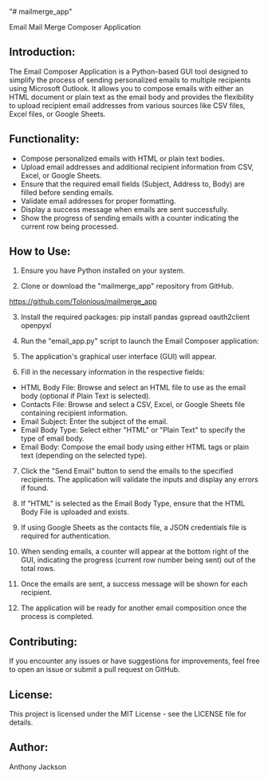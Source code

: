 "# mailmerge_app" 

Email Mail Merge Composer Application

Introduction:
-------------------------
The Email Composer Application is a Python-based GUI tool designed to simplify the process of sending personalized emails to multiple recipients using Microsoft Outlook. It allows you to compose emails with either an HTML document or plain text as the email body and provides the flexibility to upload recipient email addresses from various sources like CSV files, Excel files, or Google Sheets.

Functionality:
-------------------------
- Compose personalized emails with HTML or plain text bodies.
- Upload email addresses and additional recipient information from CSV, Excel, or Google Sheets.
- Ensure that the required email fields (Subject, Address to, Body) are filled before sending emails.
- Validate email addresses for proper formatting.
- Display a success message when emails are sent successfully.
- Show the progress of sending emails with a counter indicating the current row being processed.

How to Use:
-------------------------
1. Ensure you have Python installed on your system.

2. Clone or download the "mailmerge_app" repository from GitHub.

https://github.com/Tolonious/mailmerge_app

3. Install the required packages: pip install pandas gspread oauth2client openpyxl

4. Run the "email_app.py" script to launch the Email Composer application:

5. The application's graphical user interface (GUI) will appear.

6. Fill in the necessary information in the respective fields:
- HTML Body File: Browse and select an HTML file to use as the email body (optional if Plain Text is selected).
- Contacts File: Browse and select a CSV, Excel, or Google Sheets file containing recipient information.
- Email Subject: Enter the subject of the email.
- Email Body Type: Select either "HTML" or "Plain Text" to specify the type of email body.
- Email Body: Compose the email body using either HTML tags or plain text (depending on the selected type).

7. Click the "Send Email" button to send the emails to the specified recipients. The application will validate the inputs and display any errors if found.

8. If "HTML" is selected as the Email Body Type, ensure that the HTML Body File is uploaded and exists.

9. If using Google Sheets as the contacts file, a JSON credentials file is required for authentication.

10. When sending emails, a counter will appear at the bottom right of the GUI, indicating the progress (current row number being sent) out of the total rows.

11. Once the emails are sent, a success message will be shown for each recipient.

12. The application will be ready for another email composition once the process is completed.

Contributing:
-------------------------
If you encounter any issues or have suggestions for improvements, feel free to open an issue or submit a pull request on GitHub.

License:
-------------------------
This project is licensed under the MIT License - see the LICENSE file for details.

Author:
-------------------------
Anthony Jackson
